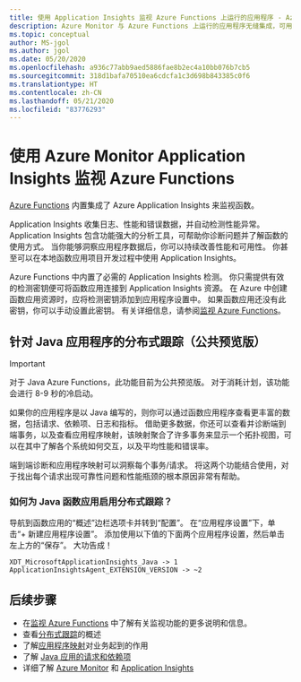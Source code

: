 ```yaml
---
title: 使用 Application Insights 监视 Azure Functions 上运行的应用程序 - Azure Monitor | Microsoft Docs
description: Azure Monitor 与 Azure Functions 上运行的应用程序无缝集成，可用来监视应用的性能并立即查明应用中的问题。
ms.topic: conceptual
author: MS-jgol
ms.author: jgol
ms.date: 05/20/2020
ms.openlocfilehash: a936c77abb9aed5886fae8b2ec4a10bb076b7cb5
ms.sourcegitcommit: 318d1bafa70510ea6cdcfa1c3d698b843385c0f6
ms.translationtype: HT
ms.contentlocale: zh-CN
ms.lasthandoff: 05/21/2020
ms.locfileid: "83776293"
---
```

# <a name="monitoring-azure-functions-with-azure-monitor-application-insights"></a>使用 Azure Monitor Application Insights 监视 Azure Functions

[Azure Functions](https://docs.microsoft.com/azure/azure-functions/functions-overview) 内置集成了 Azure Application Insights 来监视函数。 

Application Insights 收集日志、性能和错误数据，并自动检测性能异常。 Application Insights 包含功能强大的分析工具，可帮助你诊断问题并了解函数的使用方式。 当你能够洞察应用程序数据后，你可以持续改善性能和可用性。 你甚至可以在本地函数应用项目开发过程中使用 Application Insights。 

Azure Functions 中内置了必需的 Application Insights 检测。 你只需提供有效的检测密钥便可将函数应用连接到 Application Insights 资源。 在 Azure 中创建函数应用资源时，应将检测密钥添加到应用程序设置中。 如果函数应用还没有此密钥，你可以手动设置此密钥。 有关详细信息，请参阅[监视 Azure Functions](https://docs.microsoft.com/azure/azure-functions/functions-monitoring?tabs=cmd)。

## <a name="distributed-tracing-for-java-applications-public-preview"></a>针对 Java 应用程序的分布式跟踪（公共预览版）


> [!IMPORTANT]
> 对于 Java Azure Functions，此功能目前为公共预览版。 对于消耗计划，该功能会进行 8-9 秒的冷启动。

如果你的应用程序是以 Java 编写的，则你可以通过函数应用程序查看更丰富的数据，包括请求、依赖项、日志和指标。 借助更多数据，你还可以查看并诊断端到端事务，以及查看应用程序映射，该映射聚合了许多事务来显示一个拓扑视图，可以在其中了解各个系统如何交互，以及平均性能和错误率。

端到端诊断和应用程序映射可以洞察每个事务/请求。 将这两个功能结合使用，对于找出每个请求出现可靠性问题和性能瓶颈的根本原因非常有帮助。

### <a name="how-to-enable-distributed-tracing-for-java-function-apps"></a>如何为 Java 函数应用启用分布式跟踪？

导航到函数应用的“概述”边栏选项卡并转到“配置”。 在“应用程序设置”下，单击“+ 新建应用程序设置”。 添加使用以下值的下面两个应用程序设置，然后单击左上方的“保存”。 大功告成！

```
XDT_MicrosoftApplicationInsights_Java -> 1
ApplicationInsightsAgent_EXTENSION_VERSION -> ~2
```

## <a name="next-steps"></a>后续步骤

* 在[监视 Azure Functions](https://docs.microsoft.com/azure/azure-functions/functions-monitoring) 中了解有关监视功能的更多说明和信息。
* 查看[分布式跟踪](https://docs.microsoft.com/azure/azure-monitor/app/distributed-tracing)的概述
* 了解[应用程序映射](https://docs.microsoft.com/azure/azure-monitor/app/app-map?tabs=net)对业务起到的作用
* 了解 [Java 应用的请求和依赖项](https://docs.microsoft.com/azure/azure-monitor/app/java-in-process-agent)
* 详细了解 [Azure Monitor](https://docs.microsoft.com/azure/azure-monitor/overview) 和 [Application Insights](https://docs.microsoft.com/azure/azure-monitor/app/app-insights-overview)